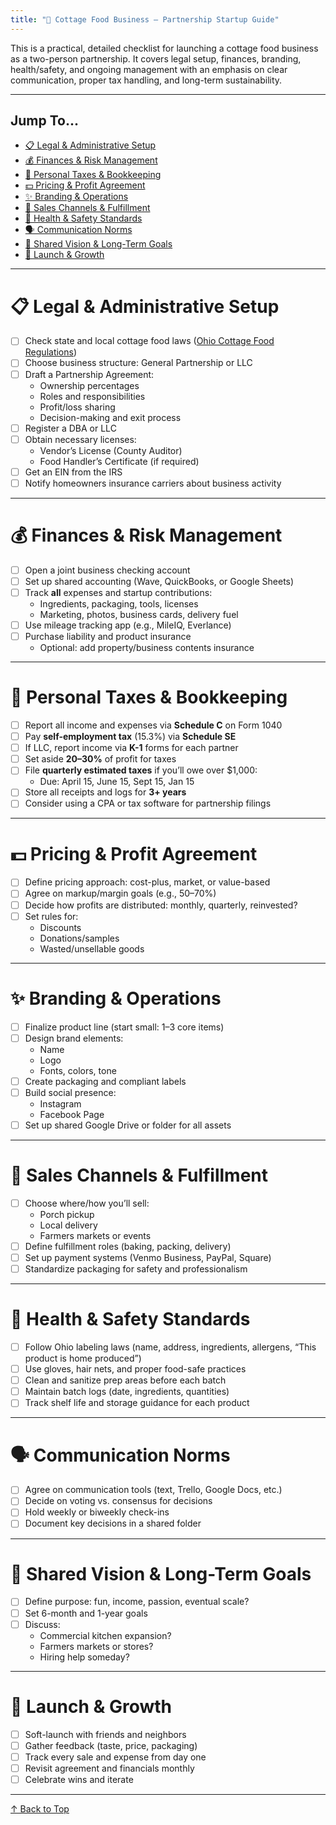 ```yaml
---
title: "🍞 Cottage Food Business – Partnership Startup Guide"
---
```

<a name="top"></a>

This is a practical, detailed checklist for launching a cottage food business as a two-person partnership. It covers legal setup, finances, branding, health/safety, and ongoing management with an emphasis on clear communication, proper tax handling, and long-term sustainability.

---

## Jump To...
- [📋 Legal & Administrative Setup](#legal)
- [💰 Finances & Risk Management](#finances)
- [🧾 Personal Taxes & Bookkeeping](#taxes)
- [💵 Pricing & Profit Agreement](#pricing)
- [✨ Branding & Operations](#branding)
- [🛒 Sales Channels & Fulfillment](#sales)
- [🧼 Health & Safety Standards](#health)
- [🗣️ Communication Norms](#communication)
- [🎯 Shared Vision & Long-Term Goals](#vision)
- [🚀 Launch & Growth](#launch)

---

<a name="legal"></a>
# 📋 Legal & Administrative Setup

- [ ] Check state and local cottage food laws ([Ohio Cottage Food Regulations](https://agri.ohio.gov/programs/food-safety/resources/food-programs/cottage-food))
- [ ] Choose business structure: General Partnership or LLC
- [ ] Draft a Partnership Agreement:
  - Ownership percentages
  - Roles and responsibilities
  - Profit/loss sharing
  - Decision-making and exit process
- [ ] Register a DBA or LLC
- [ ] Obtain necessary licenses:
  - Vendor’s License (County Auditor)
  - Food Handler’s Certificate (if required)
- [ ] Get an EIN from the IRS
- [ ] Notify homeowners insurance carriers about business activity

---

<a name="finances"></a>
# 💰 Finances & Risk Management

- [ ] Open a joint business checking account
- [ ] Set up shared accounting (Wave, QuickBooks, or Google Sheets)
- [ ] Track **all** expenses and startup contributions:
  - Ingredients, packaging, tools, licenses
  - Marketing, photos, business cards, delivery fuel
- [ ] Use mileage tracking app (e.g., MileIQ, Everlance)
- [ ] Purchase liability and product insurance
  - Optional: add property/business contents insurance

---

<a name="taxes"></a>
# 🧾 Personal Taxes & Bookkeeping

- [ ] Report all income and expenses via **Schedule C** on Form 1040
- [ ] Pay **self-employment tax** (15.3%) via **Schedule SE**
- [ ] If LLC, report income via **K-1** forms for each partner
- [ ] Set aside **20–30%** of profit for taxes
- [ ] File **quarterly estimated taxes** if you’ll owe over $1,000:
  - Due: April 15, June 15, Sept 15, Jan 15
- [ ] Store all receipts and logs for **3+ years**
- [ ] Consider using a CPA or tax software for partnership filings

---

<a name="pricing"></a>
# 💵 Pricing & Profit Agreement

- [ ] Define pricing approach: cost-plus, market, or value-based
- [ ] Agree on markup/margin goals (e.g., 50–70%)
- [ ] Decide how profits are distributed: monthly, quarterly, reinvested?
- [ ] Set rules for:
  - Discounts
  - Donations/samples
  - Wasted/unsellable goods

---

<a name="branding"></a>
# ✨ Branding & Operations

- [ ] Finalize product line (start small: 1–3 core items)
- [ ] Design brand elements:
  - Name
  - Logo
  - Fonts, colors, tone
- [ ] Create packaging and compliant labels
- [ ] Build social presence:
  - Instagram
  - Facebook Page
- [ ] Set up shared Google Drive or folder for all assets

---

<a name="sales"></a>
# 🛒 Sales Channels & Fulfillment

- [ ] Choose where/how you’ll sell:
  - Porch pickup
  - Local delivery
  - Farmers markets or events
- [ ] Define fulfillment roles (baking, packing, delivery)
- [ ] Set up payment systems (Venmo Business, PayPal, Square)
- [ ] Standardize packaging for safety and professionalism

---

<a name="health"></a>
# 🧼 Health & Safety Standards

- [ ] Follow Ohio labeling laws (name, address, ingredients, allergens, “This product is home produced”)
- [ ] Use gloves, hair nets, and proper food-safe practices
- [ ] Clean and sanitize prep areas before each batch
- [ ] Maintain batch logs (date, ingredients, quantities)
- [ ] Track shelf life and storage guidance for each product

---

<a name="communication"></a>
# 🗣️ Communication Norms

- [ ] Agree on communication tools (text, Trello, Google Docs, etc.)
- [ ] Decide on voting vs. consensus for decisions
- [ ] Hold weekly or biweekly check-ins
- [ ] Document key decisions in a shared folder

---

<a name="vision"></a>
# 🎯 Shared Vision & Long-Term Goals

- [ ] Define purpose: fun, income, passion, eventual scale?
- [ ] Set 6-month and 1-year goals
- [ ] Discuss:
  - Commercial kitchen expansion?
  - Farmers markets or stores?
  - Hiring help someday?

---

<a name="launch"></a>
# 🚀 Launch & Growth

- [ ] Soft-launch with friends and neighbors
- [ ] Gather feedback (taste, price, packaging)
- [ ] Track every sale and expense from day one
- [ ] Revisit agreement and financials monthly
- [ ] Celebrate wins and iterate

---

[↑ Back to Top](#top)
